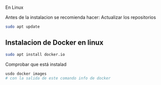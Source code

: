 En Linux


Antes de la instalacion se recomienda  hacer:
Actualizar los repositorios

```sh fold:"Actualizar repositorios"
sudo apt update
```

 ## Instalacion de Docker en linux
```sh fold:"Instalar Docker en Linux"
sudo apt install docker.io
```



Comprobar que está instalad
```sh fold:"Docker, comprobar instalacion
usdo docker images
# con la salida de este comando info de docker
```